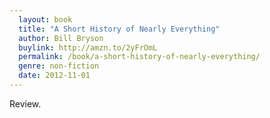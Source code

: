 ```yaml
---
  layout: book
  title: "A Short History of Nearly Everything"
  author: Bill Bryson
  buylink: http://amzn.to/2yFrOmL
  permalink: /book/a-short-history-of-nearly-everything/
  genre: non-fiction
  date: 2012-11-01
---
```


Review.